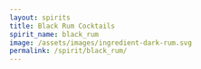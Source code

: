 ```yaml
---
layout: spirits
title: Black Rum Cocktails
spirit_name: black_rum
image: /assets/images/ingredient-dark-rum.svg
permalink: /spirit/black_rum/
---
```

